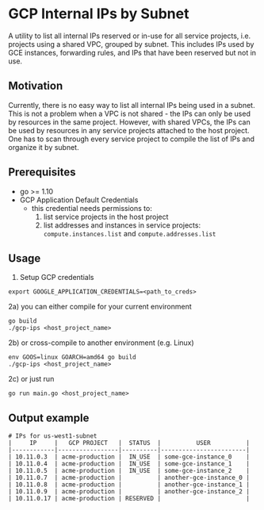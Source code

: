 # GCP Internal IPs by Subnet

A utility to list all internal IPs reserved or in-use for all service projects,
i.e. projects using a shared VPC, grouped by subnet. This includes IPs used by
GCE instances, forwarding rules, and IPs that have been reserved but not in use.

## Motivation

Currently, there is no easy way to list all internal IPs being used in a subnet.
This is not a problem when a VPC is not shared - the IPs can only be used by
resources in the same project. However, with shared VPCs, the IPs can be used by
resources in any service projects attached to the host project. One has to scan
through every service project to compile the list of IPs and organize it by subnet.

## Prerequisites

* go >= 1.10
* GCP Application Default Credentials
    - this credential needs permissions to:
        1. list service projects in the host project
        2. list addresses and instances in service projects:
             `compute.instances.list` and
             `compute.addresses.list`

## Usage

1) Setup GCP credentials
```
export GOOGLE_APPLICATION_CREDENTIALS=<path_to_creds>
```

2a) you can either compile for your current environment
```
go build
./gcp-ips <host_project_name>
```

2b) or cross-compile to another environment (e.g. Linux)
```
env GOOS=linux GOARCH=amd64 go build
./gcp-ips <host_project_name>
```

2c) or just run
```
go run main.go <host_project_name>
```

## Output example

```
# IPs for us-west1-subnet
|     IP     |   GCP PROJECT   |  STATUS  |          USER          |
|------------|-----------------|----------|------------------------|
| 10.11.0.3  | acme-production |  IN_USE  | some-gce-instance_0    |
| 10.11.0.4  | acme-production |  IN_USE  | some-gce-instance_1    |
| 10.11.0.5  | acme-production |  IN_USE  | some-gce-instance_2    |
| 10.11.0.7  | acme-production |          | another-gce-instance_0 |
| 10.11.0.8  | acme-production |          | another-gce-instance_1 |
| 10.11.0.9  | acme-production |          | another-gce-instance_2 |
| 10.11.0.17 | acme-production | RESERVED |                        |
```